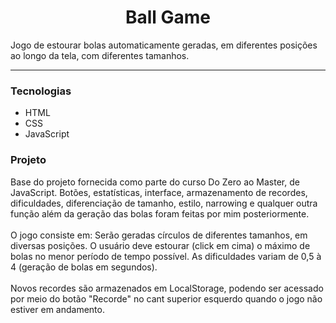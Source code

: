 <h1 align='center'>Ball Game</h1>
Jogo de estourar bolas automaticamente geradas, em diferentes posições ao longo da tela, com diferentes tamanhos.
<hr>
<h3>Tecnologias</h3>
<ul>
  <li>HTML</li>
  <li>CSS</li>
  <li>JavaScript</li>
</ul>

<h3>Projeto</h3>
Base do projeto fornecida como parte do curso Do Zero ao Master, de JavaScript. Botões, estatísticas, interface, armazenamento de recordes, dificuldades, diferenciação de tamanho, estilo, narrowing e qualquer outra função além da geração das bolas foram feitas por mim posteriormente.<br><br>
O jogo consiste em: Serão geradas círculos de diferentes tamanhos, em diversas posições. O usuário deve estourar (click em cima) o máximo de bolas no menor período de tempo possível. As dificuldades variam de 0,5 à 4 (geração de bolas em segundos).<br><br>
Novos recordes são armazenados em LocalStorage, podendo ser acessado por meio do botão "Recorde" no cant superior esquerdo quando o jogo não estiver em andamento.

